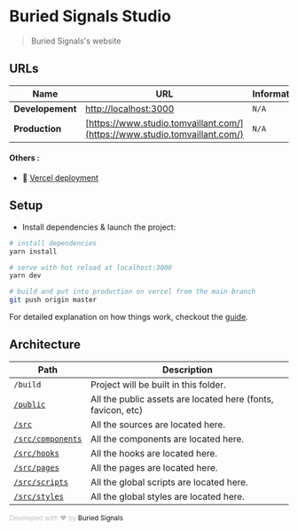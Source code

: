 # Buried Signals Studio
> Buried Signals's website

## URLs
| Name              | URL | Informations |
| ----------------- | --- | ------------ |
| **Developement**  | [http://localhost:3000](http://localhost:3000) | `N/A` |
| **Production**    | [https://www.studio.tomvaillant.com/](https://www.studio.tomvaillant.com/) | `N/A` |

#### Others :
- 📡 [Vercel deployment](https://vercel.com/buried-signals/studio)

## Setup
* Install dependencies & launch the project:

``` bash
# install dependencies
yarn install

# serve with hot reload at localhost:3000
yarn dev

# build and put into production on vercel from the main branch
git push origin master
```

For detailed explanation on how things work, checkout the [guide](https://nextjs.org/docs).

## Architecture
| Path  | Description |
| ----- | ----------- |
| `/build` | Project will be built in this folder. |
| [`/public`](public/) | All the public assets are located here (fonts, favicon, etc) |
| [`/src`](src/) | All the sources are located here. |
| [`/src/components`](src/components/) | All the components are located here. |
| [`/src/hooks`](src/hooks/) | All the hooks are located here. |
| [`/src/pages`](src/pages) | All the pages are located here. |
| [`/src/scripts`](src/scripts/) | All the global scripts are located here. |
| [`/src/styles`](src/styles/) | All the global styles are located here. |

<font style="font-size: 12px; color: #c0c0c0;">Developed with :heart: by <a href="https://buriedsignals.com/" target="_blank" style="text-decoration: none; color: #111111;">Buried Signals</a></font>